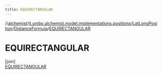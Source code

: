 ```yaml
---
title: EQUIRECTANGULAR
---
```

//[alchemist](../../../../../index.html)/[it.unibo.alchemist.model.implementations.positions](../../../index.html)/[LatLongPosition](../../index.html)/[DistanceFormula](../index.html)/[EQUIRECTANGULAR](index.html)



# EQUIRECTANGULAR



[jvm]\
[EQUIRECTANGULAR](index.html)


